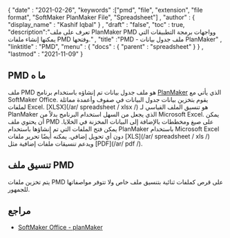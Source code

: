 {
  "date" : "2021-02-26",
  "keywords" :["pmd", "file", "extension", "file format", "SoftMaker PlanMaker File", "Spreadsheet"] ,
  "author" : {
    "display_name" : "Kashif Iqbal"
} ,
  "draft" : "false",
  "toc" : true,
  "description":"تعرف على ملف PlanMaker PMD وواجهات برمجة التطبيقات التي يمكنها إنشاء ملفات PMD وفتحها." ,
  "title" :"PMD - ملف جدول بيانات PlanMaker" ,
  "linktitle" : "PMD",
  "menu" : {
    "docs" : {
      "parent" : "spreadsheet"
}
} ,
  "lastmod" : "2021-11-09"
}

## PMD ما ه

ملف PMD هو ملف جدول بيانات تم إنشاؤه باستخدام برنامج [PlanMaker](https://www.softmaker.de/softmaker-office-planmaker) الذي يأتي مع SoftMaker Office. يقوم بتخزين بيانات جدول البيانات في صفوف وأعمدة مماثلة لملفات Excel. [XLSX](/ar/ spreadsheet / xlsx /) هو تنسيق الملف القياسي لـ PlanMaker الذي يجعل من السهل استخدام البرنامج بدلاً من Microsoft Excel. يمكن أن يحتوي ملف PMD على صيغ ومخططات بالإضافة إلى البيانات المخزنة في الخلايا. يمكن فتح الملفات التي تم إنشاؤها باستخدام PlanMaker باستخدام Microsoft Excel دون أي تحويل إضافي. يمكنه أيضًا تحرير ملفات [XLS](/ar/ spreadsheet / xls /) ويدعم تنسيقات ملفات إضافية مثل [PDF](/ar/ pdf /).

## تنسيق ملف PMD

يتم تخزين ملفات PMD على قرص كملفات ثنائية بتنسيق ملف خاص ولا تتوفر مواصفاتها للجمهور.

## مراجع ##

* [SoftMaker Office - planMaker](https://www.softmaker.de/softmaker-office-planmaker)

